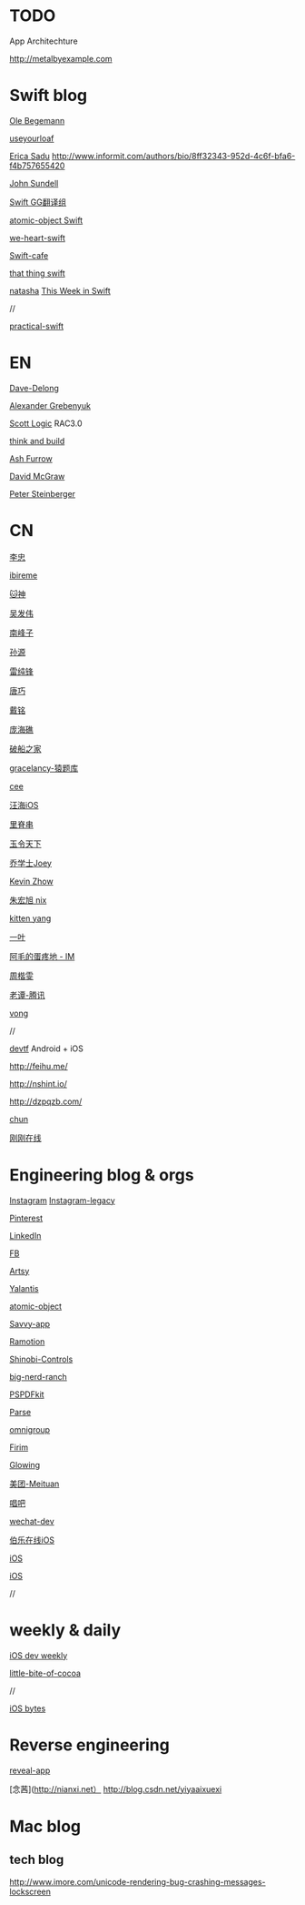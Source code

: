 


# TODO

App Architechture

http://metalbyexample.com

# Swift blog

[Ole Begemann](http://oleb.net)

[useyourloaf](http://useyourloaf.com)

[Erica Sadu](http://ericasadun.com) 
http://www.informit.com/authors/bio/8ff32343-952d-4c6f-bfa6-f4b757655420

[John Sundell](https://www.swiftbysundell.com)

[Swift GG翻译组](http://swift.gg)

[atomic-object Swift](https://spin.atomicobject.com/platforms-languages/swift/)

[we-heart-swift](https://www.weheartswift.com)

[Swift-cafe](http://swiftcafe.io)

[that thing swift](https://thatthinginswift.com)

[natasha](https://www.natashatherobot.com/)
[This Week in Swift](https://swiftnews.curated.co)

//

[practical-swift](http://practicalswift.com)

[](http://swiftsandbox.io)

# EN

[Dave-Delong](https://davedelong.com/blog/)

[Alexander Grebenyuk](https://kean.github.io/)

[Scott Logic](http://blog.scottlogic.com)  RAC3.0

[think and build](http://www.thinkandbuild.it)

[Ash Furrow](http://ashfurrow.com) 

[David McGraw](http://www.xmcgraw.com/)

[Peter Steinberger](http://petersteinberger.com)

[](http://www.smileykeith.com)

# CN

[李忠](http://limboy.me)

[ibireme](http://blog.ibireme.com)

[🐱神](http://www.onevcat.com)

[吴发伟](http://casatwy.com)

[南峰子](http://southpeak.github.io)

[孙源](http://blog.sunnyxx.com/)

[雷纯锋](http://blog.leichunfeng.com)

[唐巧](http://www.devtang.com)

[戴铭](http://www.starming.com/index.php)

[庞海礁](http://www.olinone.com)

[破船之家](http://beyondvincent.com)

[gracelancy-猿题库](http://gracelancy.com)

[cee](https://blog.cee.moe)

[汪海iOS](http://blog.callmewhy.com)

[里脊串](http://adad184.com)

[玉令天下](http://yulingtianxia.com)

[乔学士Joey](http://joeyio.com)

[Kevin Zhow](http://blog.zhowkev.in/)

[朱宏旭 nix](http://nixzhu.me/)

[kitten yang](http://kittenyang.com/)

[一叶](http://00red.com)

[阿毛的蛋疼地 - IM](http://xiangwangfeng.com)

[周楷雯](http://tips.producter.io)

[老谭-腾讯](http://www.tanhao.me)

[vong](https://medium.com/@vong9262)

//

[devtf](http://www.devtf.cn)  Android + iOS

[](http://supermao.cn)

http://feihu.me/

http://nshint.io/

http://dzpqzb.com/

[chun](http://chun.tips)

[刚刚在线](http://www.superqq.com/)

# Engineering blog & orgs

[Instagram](http://engineering.instagram.com)
[Instagram-legacy](http://instagram-engineering.tumblr.com)

[Pinterest](https://engineering.pinterest.com/blog/open-sourcing-pinremoteimage)

[LinkedIn](http://engineering.linkedin.com/ios)

[FB](https://code.fb.com/category/ios)

[Artsy](http://artsy.github.io)

[Yalantis](https://yalantis.com/blog)

[atomic-object](http://spin.atomicobject.com)

[Savvy-app](https://savvyapps.com/blog)

[Ramotion](https://www.ramotion.com)

[Shinobi-Controls](https://www.shinobicontrols.com/blog)

[big-nerd-ranch](https://www.bignerdranch.com/blog)

[PSPDFkit](https://pspdfkit.com/blog/categories/development/)

[Parse](http://blog.parse.com)

[omnigroup](https://www.omnigroup.com/blog)

[Firim](http://blog.fir.im)

[Glowing](http://tech.glowing.com/cn)

[美团-Meituan](http://tech.meituan.com/)

[唱吧](http://www.iwangke.me)

[wechat-dev]()

[伯乐在线iOS](http://ios.jobbole.com)

[iOS](http://ios-blog.co.uk)

[iOS](http://iosdevelopertips.com)

//

[](http://www.informit.com/articles)
[](https://www.packtpub.com/books/content/blogs)

# weekly & daily

[iOS dev weekly](https://iosdevweekly.com/)

[little-bite-of-cocoa](http://littlebitesofcocoa.com)

//

[iOS bytes](https://twitter.com/iosbytespodcast?lang=en)

# Reverse engineering

[reveal-app](http://revealapp.com/blog)

[念茜](http://nianxi.net）
http://blog.csdn.net/yiyaaixuexi

# Mac blog


## tech blog

http://www.imore.com/unicode-rendering-bug-crashing-messages-lockscreen








